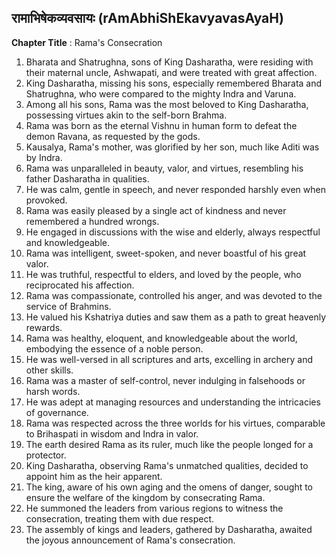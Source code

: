 ## रामाभिषेकव्यवसायः (rAmAbhiShEkavyavasAyaH)
**Chapter Title** : Rama's Consecration 

1. Bharata and Shatrughna, sons of King Dasharatha, were residing with their maternal uncle, Ashwapati, and were treated with great affection.
2. King Dasharatha, missing his sons, especially remembered Bharata and Shatrughna, who were compared to the mighty Indra and Varuna.
3. Among all his sons, Rama was the most beloved to King Dasharatha, possessing virtues akin to the self-born Brahma.
4. Rama was born as the eternal Vishnu in human form to defeat the demon Ravana, as requested by the gods.
5. Kausalya, Rama's mother, was glorified by her son, much like Aditi was by Indra.
6. Rama was unparalleled in beauty, valor, and virtues, resembling his father Dasharatha in qualities.
7. He was calm, gentle in speech, and never responded harshly even when provoked.
8. Rama was easily pleased by a single act of kindness and never remembered a hundred wrongs.
9. He engaged in discussions with the wise and elderly, always respectful and knowledgeable.
10. Rama was intelligent, sweet-spoken, and never boastful of his great valor.
11. He was truthful, respectful to elders, and loved by the people, who reciprocated his affection.
12. Rama was compassionate, controlled his anger, and was devoted to the service of Brahmins.
13. He valued his Kshatriya duties and saw them as a path to great heavenly rewards.
14. Rama was healthy, eloquent, and knowledgeable about the world, embodying the essence of a noble person.
15. He was well-versed in all scriptures and arts, excelling in archery and other skills.
16. Rama was a master of self-control, never indulging in falsehoods or harsh words.
17. He was adept at managing resources and understanding the intricacies of governance.
18. Rama was respected across the three worlds for his virtues, comparable to Brihaspati in wisdom and Indra in valor.
19. The earth desired Rama as its ruler, much like the people longed for a protector.
20. King Dasharatha, observing Rama's unmatched qualities, decided to appoint him as the heir apparent.
21. The king, aware of his own aging and the omens of danger, sought to ensure the welfare of the kingdom by consecrating Rama.
22. He summoned the leaders from various regions to witness the consecration, treating them with due respect.
23. The assembly of kings and leaders, gathered by Dasharatha, awaited the joyous announcement of Rama's consecration.